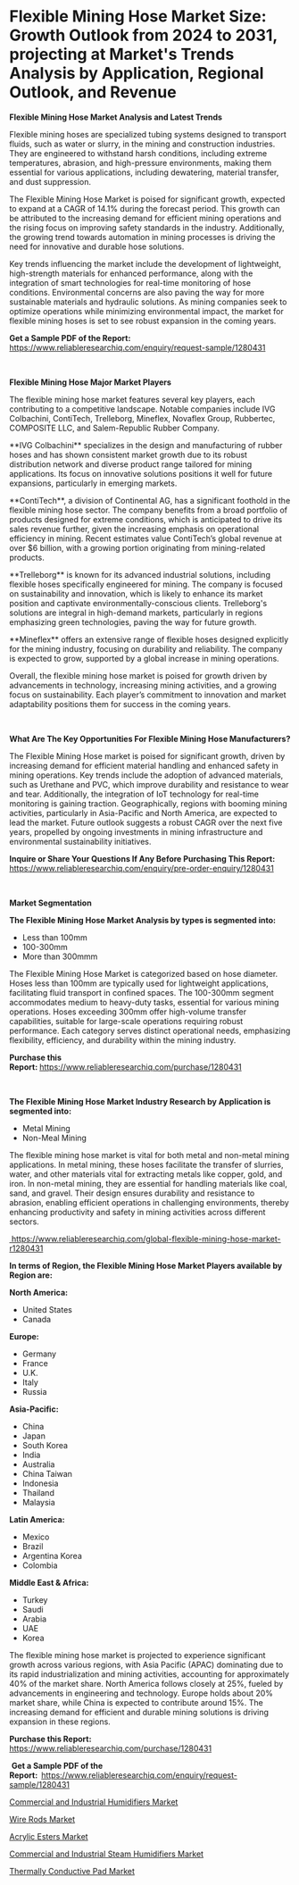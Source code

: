 <p><h1>Flexible Mining Hose Market Size: Growth Outlook from 2024 to 2031, projecting at Market's Trends Analysis by Application, Regional Outlook, and Revenue</h1></p><p><strong>Flexible Mining Hose Market Analysis and Latest Trends</strong></p>
<p><p>Flexible mining hoses are specialized tubing systems designed to transport fluids, such as water or slurry, in the mining and construction industries. They are engineered to withstand harsh conditions, including extreme temperatures, abrasion, and high-pressure environments, making them essential for various applications, including dewatering, material transfer, and dust suppression.</p><p>The Flexible Mining Hose Market is poised for significant growth, expected to expand at a CAGR of 14.1% during the forecast period. This growth can be attributed to the increasing demand for efficient mining operations and the rising focus on improving safety standards in the industry. Additionally, the growing trend towards automation in mining processes is driving the need for innovative and durable hose solutions.</p><p>Key trends influencing the market include the development of lightweight, high-strength materials for enhanced performance, along with the integration of smart technologies for real-time monitoring of hose conditions. Environmental concerns are also paving the way for more sustainable materials and hydraulic solutions. As mining companies seek to optimize operations while minimizing environmental impact, the market for flexible mining hoses is set to see robust expansion in the coming years.</p></p>
<p><strong>Get a Sample PDF of the Report:&nbsp;</strong> <a href="https://www.reliableresearchiq.com/enquiry/request-sample/1280431?utm_campaign=973&utm_medium=2&utm_source=Github&utm_content=ia&utm_term=10122024&utm_id=flexible-mining-hose">https://www.reliableresearchiq.com/enquiry/request-sample/1280431</a></p>
<p>&nbsp;</p>
<p><strong>Flexible Mining Hose Major Market Players</strong></p>
<p><p>The flexible mining hose market features several key players, each contributing to a competitive landscape. Notable companies include IVG Colbachini, ContiTech, Trelleborg, Mineflex, Novaflex Group, Rubbertec, COMPOSITE LLC, and Salem-Republic Rubber Company. </p><p>**IVG Colbachini** specializes in the design and manufacturing of rubber hoses and has shown consistent market growth due to its robust distribution network and diverse product range tailored for mining applications. Its focus on innovative solutions positions it well for future expansions, particularly in emerging markets.</p><p>**ContiTech**, a division of Continental AG, has a significant foothold in the flexible mining hose sector. The company benefits from a broad portfolio of products designed for extreme conditions, which is anticipated to drive its sales revenue further, given the increasing emphasis on operational efficiency in mining. Recent estimates value ContiTech’s global revenue at over $6 billion, with a growing portion originating from mining-related products.</p><p>**Trelleborg** is known for its advanced industrial solutions, including flexible hoses specifically engineered for mining. The company is focused on sustainability and innovation, which is likely to enhance its market position and captivate environmentally-conscious clients. Trelleborg's solutions are integral in high-demand markets, particularly in regions emphasizing green technologies, paving the way for future growth.</p><p>**Mineflex** offers an extensive range of flexible hoses designed explicitly for the mining industry, focusing on durability and reliability. The company is expected to grow, supported by a global increase in mining operations.</p><p>Overall, the flexible mining hose market is poised for growth driven by advancements in technology, increasing mining activities, and a growing focus on sustainability. Each player’s commitment to innovation and market adaptability positions them for success in the coming years.</p></p>
<p>&nbsp;</p>
<p><strong>What Are The Key Opportunities For Flexible Mining Hose Manufacturers?</strong></p>
<p><p>The Flexible Mining Hose market is poised for significant growth, driven by increasing demand for efficient material handling and enhanced safety in mining operations. Key trends include the adoption of advanced materials, such as Urethane and PVC, which improve durability and resistance to wear and tear. Additionally, the integration of IoT technology for real-time monitoring is gaining traction. Geographically, regions with booming mining activities, particularly in Asia-Pacific and North America, are expected to lead the market. Future outlook suggests a robust CAGR over the next five years, propelled by ongoing investments in mining infrastructure and environmental sustainability initiatives.</p></p>
<p><strong>Inquire or Share Your Questions If Any Before Purchasing This Report:</strong> <a href="https://www.reliableresearchiq.com/enquiry/pre-order-enquiry/1280431?utm_campaign=973&utm_medium=2&utm_source=Github&utm_content=ia&utm_term=10122024&utm_id=flexible-mining-hose">https://www.reliableresearchiq.com/enquiry/pre-order-enquiry/1280431</a></p>
<p>&nbsp;</p>
<p><strong>Market Segmentation</strong></p>
<p><strong>The Flexible Mining Hose Market Analysis by types is segmented into:</strong></p>
<p><ul><li>Less than 100mm</li><li>100-300mm</li><li>More than 300mmm</li></ul></p>
<p><p>The Flexible Mining Hose Market is categorized based on hose diameter. Hoses less than 100mm are typically used for lightweight applications, facilitating fluid transport in confined spaces. The 100-300mm segment accommodates medium to heavy-duty tasks, essential for various mining operations. Hoses exceeding 300mm offer high-volume transfer capabilities, suitable for large-scale operations requiring robust performance. Each category serves distinct operational needs, emphasizing flexibility, efficiency, and durability within the mining industry.</p></p>
<p><strong>Purchase this Report:&nbsp;</strong><a href="https://www.reliableresearchiq.com/purchase/1280431?utm_campaign=973&utm_medium=2&utm_source=Github&utm_content=ia&utm_term=10122024&utm_id=flexible-mining-hose">https://www.reliableresearchiq.com/purchase/1280431</a></p>
<p>&nbsp;</p>
<p><strong>The Flexible Mining Hose Market Industry Research by Application is segmented into:</strong></p>
<p><ul><li>Metal Mining</li><li>Non-Meal Mining</li></ul></p>
<p><p>The flexible mining hose market is vital for both metal and non-metal mining applications. In metal mining, these hoses facilitate the transfer of slurries, water, and other materials vital for extracting metals like copper, gold, and iron. In non-metal mining, they are essential for handling materials like coal, sand, and gravel. Their design ensures durability and resistance to abrasion, enabling efficient operations in challenging environments, thereby enhancing productivity and safety in mining activities across different sectors.</p></p>
<p><a href="https://www.reliableresearchiq.com/global-flexible-mining-hose-market-r1280431?utm_campaign=973&utm_medium=2&utm_source=Github&utm_content=ia&utm_term=10122024&utm_id=flexible-mining-hose">&nbsp;https://www.reliableresearchiq.com/global-flexible-mining-hose-market-r1280431</a></p>
<p><strong>In terms of Region, the Flexible Mining Hose Market Players available by Region are:</strong></p>
<p>
    <p> <strong> North America: </strong>
        <ul>
            <li>United States</li>
            <li>Canada</li>
        </ul>
        </p> 
    <p> <strong> Europe: </strong>
        <ul>
            <li>Germany</li>
            <li>France</li>
            <li>U.K.</li>
            <li>Italy</li>
            <li>Russia</li>
        </ul>
        </p> 
    <p> <strong> Asia-Pacific: </strong>
        <ul>
            <li>China</li>
            <li>Japan</li>
            <li>South Korea</li>
            <li>India</li>
            <li>Australia</li>
            <li>China Taiwan</li>
            <li>Indonesia</li>
            <li>Thailand</li>
            <li>Malaysia</li>
        </ul>
        </p> 
    <p> <strong> Latin America: </strong>
        <ul>
            <li>Mexico</li>
            <li>Brazil</li>
            <li>Argentina Korea</li>
            <li>Colombia</li>
        </ul>
        </p> 
    <p> <strong> Middle East & Africa: </strong>
        <ul>
            <li>Turkey</li>
            <li>Saudi</li>
            <li>Arabia</li>
            <li>UAE</li>
            <li>Korea</li>
        </ul>
    </p>
    </p>
<p><p>The flexible mining hose market is projected to experience significant growth across various regions, with Asia Pacific (APAC) dominating due to its rapid industrialization and mining activities, accounting for approximately 40% of the market share. North America follows closely at 25%, fueled by advancements in engineering and technology. Europe holds about 20% market share, while China is expected to contribute around 15%. The increasing demand for efficient and durable mining solutions is driving expansion in these regions.</p></p>
<p><strong>Purchase this Report: </strong><a href="https://www.reliableresearchiq.com/purchase/1280431?utm_campaign=973&utm_medium=2&utm_source=Github&utm_content=ia&utm_term=10122024&utm_id=flexible-mining-hose">https://www.reliableresearchiq.com/purchase/1280431</a></p>
<p>&nbsp;<strong>Get a Sample PDF of the Report:&nbsp;&nbsp;</strong><a href="https://www.reliableresearchiq.com/enquiry/request-sample/1280431?utm_campaign=973&utm_medium=2&utm_source=Github&utm_content=ia&utm_term=10122024&utm_id=flexible-mining-hose">https://www.reliableresearchiq.com/enquiry/request-sample/1280431</a></p>
<p><strong></strong></p>
<p><p><a href="https://github.com/ElviraLeka1962/Market-Research-Report-List-1/blob/main/commercial-and-industrial-humidifiers-market.md?utm_campaign=973&utm_medium=2&utm_source=Github&utm_content=ia&utm_term=10122024&utm_id=flexible-mining-hose">Commercial and Industrial Humidifiers Market</a></p><p><a href="https://www.linkedin.com/pulse/c-hannibex-sqmmf?utm_campaign=973&utm_medium=2&utm_source=Github&utm_content=ia&utm_term=10122024&utm_id=flexible-mining-hose">Wire Rods Market</a></p><p><a href="https://www.linkedin.com/pulse/c-hannibex-sqmmf?utm_campaign=973&utm_medium=2&utm_source=Github&utm_content=ia&utm_term=10122024&utm_id=flexible-mining-hose">Acrylic Esters Market</a></p><p><a href="https://github.com/darenph8er/Market-Research-Report-List-1/blob/main/commercial-and-industrial-steam-humidifiers-market.md?utm_campaign=973&utm_medium=2&utm_source=Github&utm_content=ia&utm_term=10122024&utm_id=flexible-mining-hose">Commercial and Industrial Steam Humidifiers Market</a></p><p><a href="https://www.linkedin.com/pulse/c-hannibex-sqmmf?utm_campaign=973&utm_medium=2&utm_source=Github&utm_content=ia&utm_term=10122024&utm_id=flexible-mining-hose">Thermally Conductive Pad Market</a></p></p>